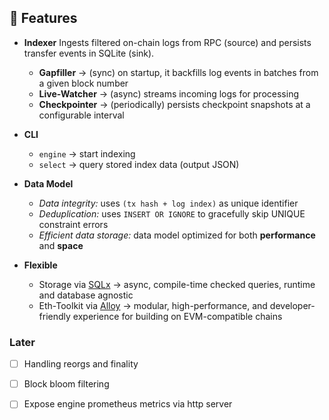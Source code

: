 
## 🌈 Features

- **Indexer**
  Ingests filtered on-chain logs from RPC (source) and persists transfer events in SQLite (sink).
  - **Gapfiller** → (sync) on startup, it backfills log events in batches from a given block number
  - **Live-Watcher** → (async) streams incoming logs for processing
  - **Checkpointer** → (periodically) persists checkpoint snapshots at a configurable interval

- **CLI**
  - `engine` → start indexing
  - `select` → query stored index data (output JSON)

- **Data Model**
  - *Data integrity:* uses `(tx hash + log index)` as unique identifier
  - *Deduplication:* uses `INSERT OR IGNORE` to gracefully skip UNIQUE constraint errors
  - *Efficient data storage:* data model optimized for both **performance** and **space**

- **Flexible**
  - Storage via [SQLx](https://github.com/launchbadge/sqlx) → async, compile-time checked queries, runtime and database agnostic
  - Eth-Toolkit via [Alloy](https://alloy.rs/introduction/why-alloy) → modular, high-performance, and developer-friendly experience for building on EVM-compatible chains

### Later

- [ ] Handling reorgs and finality

- [ ] Block bloom filtering

- [ ] Expose engine prometheus metrics via http server
